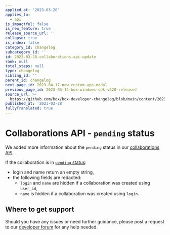 ```yaml
---
applied_at: '2023-03-28'
applies_to:
  - api
is_impactful: false
is_new_feature: true
release_source_url: ''
collapse: true
is_index: false
category_id: changelog
subcategory_id: ''
id: 2023-03-28-collaborations-api-update
rank: null
total_steps: null
type: changelog
sibling_id: ''
parent_id: changelog
next_page_id: 2023-04-17-new-custom-app-modal
previous_page_id: 2023-03-14-box-windows-sdk-v520-released
source_url: >-
  https://github.com/box/box-developer-changelog/blob/main/content/2023/03-28-collaborations-api-update.md
published_at: '2023-03-28'
fullyTranslated: true
---
```

# Collaborations API - `pending` status

We added more information about the `pending` status in our [collaborations API][1].

If the collaboration is in [`pending` status][2]:

* login and name return an empty string,
* the following fields are redacted:
  * `login` and `name` are hidden if a collaboration was created using `user_id`,
  * `name` is hidden if a collaboration was created using `login`.

## Where to get support

Should you have any issues or need further guidance, please post a request to
our [developer forum][3] for any help needed.

[1]: r://collaboration

[2]: e://post-collaborations

[3]: https://support.box.com/hc/en-us/community/topics/360001932973-Platform-and-Developer-Forum
